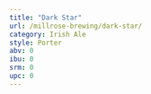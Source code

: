 ```yaml
---
title: "Dark Star"
url: /millrose-brewing/dark-star/
category: Irish Ale
style: Porter
abv: 0
ibu: 0
srm: 0
upc: 0
---
```


